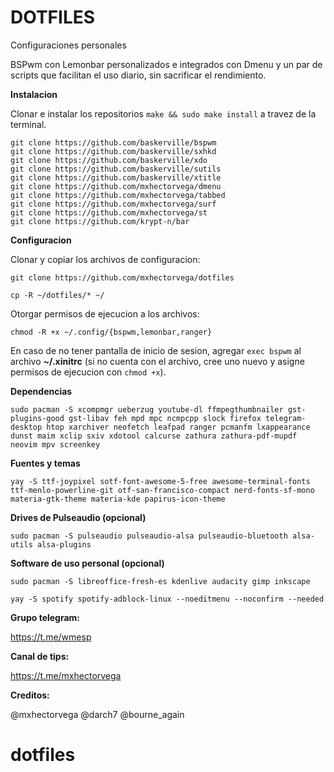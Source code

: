 # DOTFILES
Configuraciones personales

BSPwm con Lemonbar personalizados e integrados con Dmenu y un par de scripts que facilitan el uso diario, sin sacrificar el rendimiento.

**Instalacion**

Clonar e instalar los repositorios `make && sudo make install` a travez de la terminal.

```
git clone https://github.com/baskerville/bspwm
git clone https://github.com/baskerville/sxhkd
git clone https://github.com/baskerville/xdo
git clone https://github.com/baskerville/sutils
git clone https://github.com/baskerville/xtitle
git clone https://github.com/mxhectorvega/dmenu
git clone https://github.com/mxhectorvega/tabbed
git clone https://github.com/mxhectorvega/surf
git clone https://github.com/mxhectorvega/st
git clone https://github.com/krypt-n/bar
```
**Configuracion**

Clonar y copiar los archivos de configuracion:

```
git clone https://github.com/mxhectorvega/dotfiles

cp -R ~/dotfiles/* ~/
```

Otorgar permisos de ejecucion a los archivos:

```
chmod -R +x ~/.config/{bspwm,lemonbar,ranger}
```

En caso de no tener pantalla de inicio de sesion, agregar `exec bspwm` al
archivo **~/.xinitrc** (si no cuenta con el archivo, cree uno nuevo y asigne
permisos de ejecucion con `chmod +x`).

**Dependencias**

```
sudo pacman -S xcompmgr ueberzug youtube-dl ffmpegthumbnailer gst-plugins-good gst-libav feh mpd mpc ncmpcpp slock firefox telegram-desktop htop xarchiver neofetch leafpad ranger pcmanfm lxappearance dunst maim xclip sxiv xdotool calcurse zathura zathura-pdf-mupdf neovim mpv screenkey
```

**Fuentes y temas**

```
yay -S ttf-joypixel sotf-font-awesome-5-free awesome-terminal-fonts ttf-menlo-powerline-git otf-san-francisco-compact nerd-fonts-sf-mono materia-gtk-theme materia-kde papirus-icon-theme
```

**Drives de Pulseaudio (opcional)**

```
sudo pacman -S pulseaudio pulseaudio-alsa pulseaudio-bluetooth alsa-utils alsa-plugins
```

**Software de uso personal (opcional)**

```
sudo pacman -S libreoffice-fresh-es kdenlive audacity gimp inkscape

yay -S spotify spotify-adblock-linux --noeditmenu --noconfirm --needed
```

**Grupo telegram:**

https://t.me/wmesp

**Canal de tips:**

https://t.me/mxhectorvega

**Creditos:**

@mxhectorvega @darch7 @bourne_again
# dotfiles
